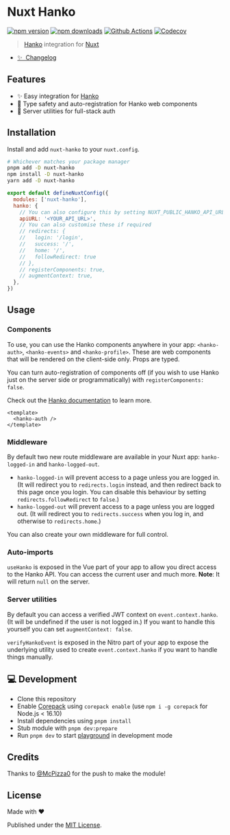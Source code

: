 # Nuxt Hanko

[![npm version][npm-version-src]][npm-version-href]
[![npm downloads][npm-downloads-src]][npm-downloads-href]
[![Github Actions][github-actions-src]][github-actions-href]
[![Codecov][codecov-src]][codecov-href]

> [Hanko](https://www.hanko.io/) integration for [Nuxt](https://nuxt.com)

- [✨ &nbsp;Changelog](https://github.com/danielroe/nuxt-hanko/blob/main/CHANGELOG.md)
<!-- - [▶️ &nbsp;Online playground](https://stackblitz.com/github/danielroe/nuxt-hanko/tree/main/playground) -->

## Features

- ✨ Easy integration for [Hanko](https://www.hanko.io/)
- 🧱 Type safety and auto-registration for Hanko web components
- 💪 Server utilities for full-stack auth

## Installation

Install and add `nuxt-hanko` to your `nuxt.config`.

```bash
# Whichever matches your package manager
pnpm add -D nuxt-hanko
npm install -D nuxt-hanko
yarn add -D nuxt-hanko
```

```js
export default defineNuxtConfig({
  modules: ['nuxt-hanko'],
  hanko: {
    // You can also configure this by setting NUXT_PUBLIC_HANKO_API_URL at runtime
    apiURL: '<YOUR_API_URL>',
    // You can also customise these if required
    // redirects: {
    //   login: '/login',
    //   success: '/',
    //   home: '/',
    //   followRedirect: true
    // },
    // registerComponents: true,
    // augmentContext: true,
  },
})
```

## Usage

### Components

To use, you can use the Hanko components anywhere in your app: `<hanko-auth>`, `<hanko-events>` and `<hanko-profile>`. These are web components that will be rendered on the client-side only. Props are typed.

You can turn auto-registration of components off (if you wish to use Hanko just on the server side or programmatically) with `registerComponents: false`.

Check out the [Hanko documentation](https://docs.hanko.io/guides/vue) to learn more.

```vue
<template>
  <hanko-auth />
</template>
```

### Middleware

By default two new route middleware are available in your Nuxt app: `hanko-logged-in` and `hanko-logged-out`.

- `hanko-logged-in` will prevent access to a page unless you are logged in. (It will redirect you to `redirects.login` instead, and then redirect back to this page once you login. You can disable this behaviour by setting `redirects.followRedirect` to `false`.)
- `hanko-logged-out` will prevent access to a page unless you are logged out. (It will redirect you to `redirects.success` when you log in, and otherwise to `redirects.home`.)

You can also create your own middleware for full control.

### Auto-imports

`useHanko` is exposed in the Vue part of your app to allow you direct access to the Hanko API. You can access the current user and much more. **Note**: It will return `null` on the server.

### Server utilities

By default you can access a verified JWT context on `event.context.hanko`. (It will be undefined if the user is not logged in.) If you want to handle this yourself you can set `augmentContext: false`.

`verifyHankoEvent` is exposed in the Nitro part of your app to expose the underlying utility used to create `event.context.hanko` if you want to handle things manually.

## 💻 Development

- Clone this repository
- Enable [Corepack](https://github.com/nodejs/corepack) using `corepack enable` (use `npm i -g corepack` for Node.js < 16.10)
- Install dependencies using `pnpm install`
- Stub module with `pnpm dev:prepare`
- Run `pnpm dev` to start [playground](./playground) in development mode

## Credits

Thanks to [@McPizza0](https://github.com/McPizza0) for the push to make the module!

## License

Made with ❤️

Published under the [MIT License](./LICENCE).

<!-- Badges -->

[npm-version-src]: https://img.shields.io/npm/v/nuxt-hanko?style=flat-square
[npm-version-href]: https://npmjs.com/package/nuxt-hanko
[npm-downloads-src]: https://img.shields.io/npm/dm/nuxt-hanko?style=flat-square
[npm-downloads-href]: https://npmjs.com/package/nuxt-hanko
[github-actions-src]: https://img.shields.io/github/actions/workflow/status/danielroe/nuxt-hanko/ci.yml?branch=main
[github-actions-href]: https://github.com/danielroe/nuxt-hanko/actions?query=workflow%3Aci
[codecov-src]: https://img.shields.io/codecov/c/gh/danielroe/nuxt-hanko/main?style=flat-square
[codecov-href]: https://codecov.io/gh/danielroe/nuxt-hanko
